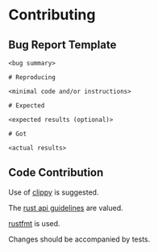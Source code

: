 # Contributing

## Bug Report Template

```
<bug summary>

# Reproducing

<minimal code and/or instructions>

# Expected

<expected results (optional)>

# Got

<actual results>
```

## Code Contribution

Use of [clippy](https://github.com/rust-lang/rust-clippy) is suggested.

The [rust api guidelines](https://rust-lang-nursery.github.io/api-guidelines/about.html) are valued.

[rustfmt](https://github.com/rust-lang/rustfmt) is used.

Changes should be accompanied by tests.


